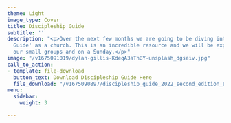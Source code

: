 ```yaml
---
theme: Light
image_type: Cover
title: Discipleship Guide
subtitle: ''
description: "<p>Over the next few months we are going to be diving into the 'Discipleship
  Guide' as a church. This is an incredible resource and we will be exploring it through
  our small groups and on a Sunday.</p>"
image: "/v1675091019/dylan-gillis-KdeqA3aTnBY-unsplash_dgseiv.jpg"
call_to_action:
- template: file-download
  button_text: Download Discipleship Guide Here
  file_download: "/v1675090897/discipleship_guide_2022_second_edition_LibertySD_ygu5ds.pdf"
menu:
  sidebar:
    weight: 3

---
```

